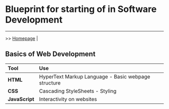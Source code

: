# Blueprint for starting of in Software Development

---

\>\> [Homepage](./index.md) | <!-- \>\> [](#) -->

## Basics of Web Development

| Tool           | Use                                                 |
| :------------- | :-------------------------------------------------- |
| **HTML**       | HyperText Markup Language - Basic webpage structure |
| **CSS**        | Cascading StyleSheets - Styling                     |
| **JavaScript** | Interactivity on websites                           |
